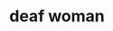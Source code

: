 ---
layout: smileys&emotion
title: deaf woman
emoji: deaf_woman
permalink: 🧏‍♀️.html
image: assets/img/3moji/deaf_woman.png
---